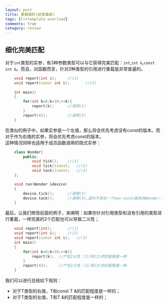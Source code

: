 ```yaml
---
layout: post
title: 重载解析(结束篇章)  
tags: [C++template overload]  
comments: true
category: review  
---    
```


## 细化完美匹配  
对于`int`类型的实参，有3种参数类型可以与它获得完美匹配：`int`,`int &`,`const int &`。而且，对函数而言，针对2种类型的引用进行重载是非常普遍的。  
```C++  
	void report(int &);		//(1)  
	void report(const int &);		//(2)  
  
	int main()  
	{  
		for(int k=0;k<10;++k){  
			report(k);		//调用(1)  
		}  
		report(42);			//调用(2)  
	}  
```  
在类似的例子中，如果实参是一个左值，那么将会优先考虑没有const的版本。而对于作为右值的实参，将会优先考虑const的版本。  
这种情况同样也适用于成员函数调用的隐式实参：  
```c++  
	class Wonder{  
		public:  
			void tick();	//(1)
			void tick()const;	//(2)
			void tack()const;	//(3)  
	};

	void run(Wonder &device)  
	{  
		device.tick();		//调用(1)
		device.tack();		//调用(3),因为不存在一个non-const版本的Wonder::tack()  
	}  
```  
最后，让我们修改前面的例子，来阐明：如果你针对引用类型和没有引用的类型进行重载，一样完美的2个匹配也可以导致二义性；
```c++  
	void report(int);		//(1)  
	void report(int &);		//(2)  
	void report(const int &);	//(3)  
	int main()  
	{  
		for(int k=0;k<10;++k){  
			report(k);	//产生2义性：(1)和(2)的匹配程度一样  
		}  
		report(42);		//产生2义性：(1)和(3)的匹配程度一样 
	}  
```  
我们可以进行总结如下规则：  


- 对于T类型的右值，T和const T &的匹配程度是一样的；
- 对于T类型的左值，T和T &的匹配程度是一样的； 